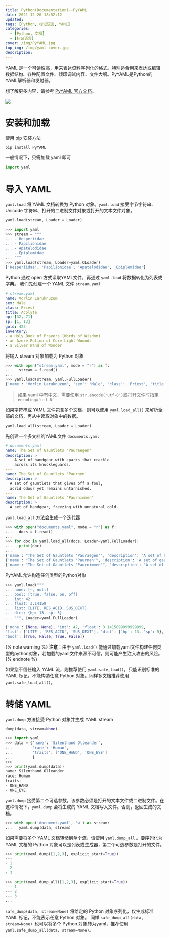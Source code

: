 ```yaml
---
title: Python(Documentation)--PyYAML
date: 2021-12-20 18:52:12
updated:
tags: [Python, 标记语言, YAML]
categories: 
  - [Python, 文档]
  - [标记语言]
cover: /img/PyYAML.jpg
top_img: /img/yaml-cover.jpg
description: 
---
```


YAML 是一个可读性高，用来表达资料序列化的格式。特别适合用来表达或编辑数据结构、各种配置文件、倾印调试内容、文件大纲。PyYAML是Python的YAML解析器和发射器。

想了解更多内容，请参考 [PyYAML 官方文档](https://pyyaml.org/wiki/PyYAMLDocumentation)。

<!-- more -->

![](https://gitee.com/WilenWu/images/raw/master/common/yaml-overview.svg)

# 安装和加载

使用 pip 安装方法

```shell
pip install PyYAML
```

一般情况下，只需加载 yaml 即可

```python
import yaml
```

# 导入 YAML

`yaml.load` 将 YAML 文档转换为 Python 对象。`yaml.load` 接受字节字符串、Unicode 字符串、打开的二进制文件对象或打开的文本文件对象。

```python
yaml.load(stream, Loader = Loader)
```

```python
>>> import yaml
>>> stream = """
... - Hesperiidae
... - Papilionidae
... - Apatelodidae
... - Epiplemidae
... """
>>> yaml.load(stream, Loader=yaml.CLoader)
['Hesperiidae', 'Papilionidae', 'Apatelodidae', 'Epiplemidae']
```

Python 通过 open 方式读取YAML文件，再通过 `yaml.load` 将数据转化为列表或字典。
我们先创建一个 YAML 文件 `stream.yaml` 

```yaml
# stream.yaml
name: Vorlin Laruknuzum
sex: Male
class: Priest
title: Acolyte
hp: [32, 71]
sp: [1, 13]
gold: 423
inventory:
- a Holy Book of Prayers (Words of Wisdom)
- an Azure Potion of Cure Light Wounds
- a Silver Wand of Wonder
```

将输入 stream 对象加载为 Python 对象

```python
>>> with open("stream.yaml", mode = "r") as f:
...   stream = f.read()
...
>>> yaml.load(stream, yaml.FullLoader)
{'name': 'Vorlin Laruknuzum', 'sex': 'Male', 'class': 'Priest', 'title': 'Acolyte', 'hp': [32, 71], 'sp': [1, 13], 'gold': 423, 'inventory': ['a Holy Book of Prayers (Words of Wisdom)', 'an Azure Potion of Cure Light Wounds', 'a Silver Wand of Wonder']}
```

> 如果 yaml 中有中文，需要使用 `str.encode('utf-8')`或打开文件时指定 `encoding='utf-8'`

如果字符串或 YAML 文件包含多个文档，则可以使用 `yaml.load_all()` 来解析全部的文档，再从中读取对象中的数据。

```python
yaml.load_all(stream, Loader = Loader)
```

先创建一个多文档的YAML文件 `documents.yaml`

```yaml
# documents.yaml
name: The Set of Gauntlets 'Pauraegen'
description: >
    A set of handgear with sparks that crackle
    across its knuckleguards.
---
name: The Set of Gauntlets 'Paurnen'
description: >
  A set of gauntlets that gives off a foul,
  acrid odour yet remains untarnished.
---
name: The Set of Gauntlets 'Paurnimmen'
description: >
  A set of handgear, freezing with unnatural cold.
```

`yaml.load_all` 方法会生成一个迭代器

```python
>>> with open("documents.yaml", mode = "r") as f:
...   docs = f.read()
...
>>> for doc in yaml.load_all(docs, Loader=yaml.FullLoader):
...   print(doc)
...
{'name': "The Set of Gauntlets 'Pauraegen'", 'description': 'A set of handgear with sparks that crackle across its knuckleguards.\n'}      
{'name': "The Set of Gauntlets 'Paurnen'", 'description': 'A set of gauntlets that gives off a foul, acrid odour yet remains untarnished.\n'}
{'name': "The Set of Gauntlets 'Paurnimmen'", 'description': 'A set of handgear, freezing with unnatural cold.\n'}
```

PyYAML允许构造任何类型的Python对象

```python
>>> yaml.load("""
... none: [~, null]
... bool: [true, false, on, off]
... int: 42
... float: 3.14159
... list: [LITE, RES_ACID, SUS_DEXT]
... dict: {hp: 13, sp: 5}
... """, Loader=yaml.FullLoader)

{'none': [None, None], 'int': 42, 'float': 3.1415899999999999,
'list': ['LITE', 'RES_ACID', 'SUS_DEXT'], 'dict': {'hp': 13, 'sp': 5},
'bool': [True, False, True, False]}
```

{% note warning %}
**注意**：由于 `yaml.load()` 能通过加载yaml文件构建任何类型的python对象，若加载的yaml文件来源不可信，则可能产生注入攻击的风险。
{% endnote %}

如果您不信任输入 YAML 流，则推荐使用 `yaml.safe_load()`，只能识别标准的 YAML 标记，不能构造任意 Python 对象。同样多文档推荐使用 `yaml.safe_load_all()`。

# 转储 YAML

`yaml.dump` 方法接受 Python 对象并生成 YAML stream

```python
dump(data, stream=None)
```

```python
>>> import yaml
>>> data = {'name': 'Silenthand Olleander',
...         'race': 'Human',
...         'traits': ['ONE_HAND', 'ONE_EYE']
...         }
>>>
>>> print(yaml.dump(data))
name: Silenthand Olleander
race: Human
traits:
- ONE_HAND
- ONE_EYE
```

`yaml.dump` 接受第二个可选参数，该参数必须是打开的文本文件或二进制文件。在这种情况下，`yaml.dump` 会将生成的 YAML 文档写入文件。否则，返回生成的文档。

```python
>>> with open('document.yaml', 'w') as stream:
...   yaml.dump(data, stream)
```


如果需要将多个 YAML 文档转储到单个流，请使用 `yaml.dump_all` 。要序列化为 YAML 文档的 Python 对象可以是列表或生成器，第二个可选参数是打开的文件。

```python
>>> print(yaml.dump([1,2,3], explicit_start=True))
---
- 1
- 2
- 3

>>> print(yaml.dump_all([1,2,3], explicit_start=True))
--- 1
--- 2
--- 3
...
```

`safe_dump(data, stream=None)` 将给定的 Python 对象序列化，仅生成标准 YAML 标记，不能表示任意 Python 对象。
同样 `safe_dump_all(data, stream=None) `也可以将多个 Python 对象转为yaml，推荐使用`yaml.safe_dump_all(data, stream=None)`。



